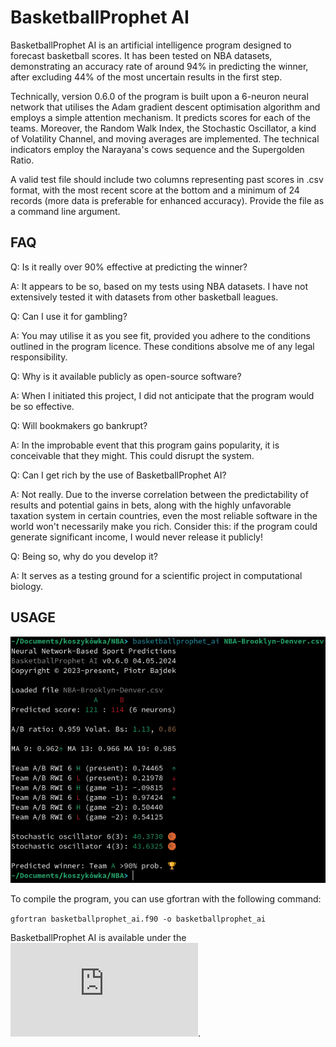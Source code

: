 # BasketballProphet AI

BasketballProphet AI is an artificial intelligence program designed to forecast basketball scores. It has been tested on NBA datasets, demonstrating an accuracy rate of around 94% in predicting the winner, after excluding 44% of the most uncertain results in the first step.

Technically, version 0.6.0 of the program is built upon a 6-neuron neural network that utilises the Adam gradient descent optimisation algorithm and employs a simple attention mechanism. It predicts scores for each of the teams. Moreover, the Random Walk Index, the Stochastic Oscillator, a kind of Volatility Channel, and moving averages are implemented. The technical indicators employ the Narayana's cows sequence and the Supergolden Ratio.

A valid test file should include two columns representing past scores in .csv format, with the most recent score at the bottom and a minimum of 24 records (more data is preferable for enhanced accuracy). Provide the file as a command line argument.

## FAQ

Q: Is it really over 90% effective at predicting the winner?

A: It appears to be so, based on my tests using NBA datasets. I have not extensively tested it with datasets from other basketball leagues.

Q: Can I use it for gambling?

A: You may utilise it as you see fit, provided you adhere to the conditions outlined in the program licence. These conditions absolve me of any legal responsibility.

Q: Why is it available publicly as open-source software?

A: When I initiated this project, I did not anticipate that the program would be so effective.

Q: Will bookmakers go bankrupt?

A: In the improbable event that this program gains popularity, it is conceivable that they might. This could disrupt the system.

Q: Can I get rich by the use of BasketballProphet AI?

A: Not really. Due to the inverse correlation between the predictability of results and potential gains in bets, along with the highly unfavorable taxation system in certain countries, even the most reliable software in the world won't necessarily make you rich. Consider this: if the program could generate significant income, I would never release it publicly!

Q: Being so, why do you develop it?

A: It serves as a testing ground for a scientific project in computational biology.

## USAGE

![example-1](https://github.com/piotrbajdek/BasketballProphet_AI/blob/main/docs/images/example-1.png?raw=true)

To compile the program, you can use gfortran with the following command:

`gfortran basketballprophet_ai.f90 -o basketballprophet_ai`

BasketballProphet AI is available under the ![BSD 3-Clause No Military License](https://github.com/piotrbajdek/BasketballProphet_AI/blob/main/LICENSE.md).
